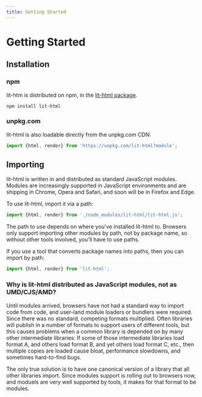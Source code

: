 ```yaml
---
title: Getting Started
---
```


# Getting Started

## Installation

### npm

lit-htm is distributed on npm, in the [lit-html package].

```
npm install lit-html
```

### unpkg.com

lit-html is also loadable directly from the unpkg.com CDN:

```js
import {html, render} from 'https://unpkg.com/lit-html?module';
```

## Importing

lit-html is written in and distributed as standard JavaScript modules.
Modules are increasingly supported in JavaScript environments and are shipping in Chrome, Opera and Safari, and soon will be in Firefox and Edge.

To use lit-html, import it via a path:

```js
import {html, render} from './node_modules/lit-html/lit-html.js';
```

The path to use depends on where you've installed lit-html to. Browsers only support importing other modules by path, not by package name, so without other tools involved, you'll have to use paths.

If you use a tool that converts package names into paths, then you can import by path:

```js
import {html, render} from 'lit-html';
```


### Why is lit-html distributed as JavaScript modules, not as UMD/CJS/AMD?

Until modules arrived, browsers have not had a standard way to import code from code, and user-land module loaders or bundlers were required. Since there was no standard, competing formats multiplied. Often libraries will publish in a number of formats to support users of different tools, but this causes problems when a common library is depended on by many other intermediate libraries: If some of those intermediate libraries load format A, and others load format B, and yet others load format C, etc., then multiple copies are loaded cause bloat, performance slowdowns, and sometimes hard-to-find bugs.

The only true solution is to have one canonical version of a library that all other libraries import. Since modules support is rolling out to browsers now, and moduels are very well supported by tools, it makes for that format to be modules.

[lit-html package]: https://www.npmjs.com/package/lit-html
